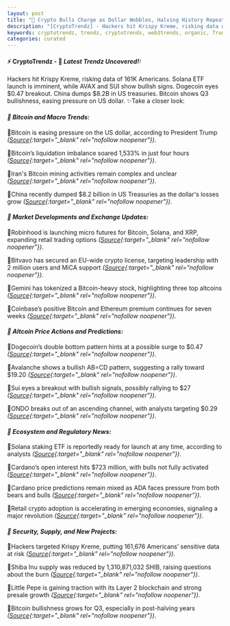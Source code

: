 ```yaml
---
layout: post
title: "🌅 Crypto Bulls Charge as Dollar Wobbles, Halving History Repeats"
description: "[CryptoTrendz] - Hackers hit Krispy Kreme, risking data of 161K Americans. Solana ETF launch is imminent, while AVAX and SUI show bullish signs. Dogecoin eyes $0.47 breakout. China dumps $8.2B in US treasuries. Bitcoin shows Q3 bullishness, easing pressure on US dollar."
keywords: cryptotrendz, trendz, cryptotrends, web3trends, organic, Trump, Pepe, Iran, Bitcoin, Ethereum, Cardano, Crypto, Trading, Altcoins, Analyst, XRP
categories: curated
---
```


#### ⚡ CryptoTrendz - 📌 *Latest Trendz Uncovered!:*

Hackers hit Krispy Kreme, risking data of 161K Americans. Solana ETF launch is imminent, while AVAX and SUI show bullish signs. Dogecoin eyes $0.47 breakout. China dumps $8.2B in US treasuries. Bitcoin shows Q3 bullishness, easing pressure on US dollar. ✨Take a closer look:


#### *🔖 Bitcoin and Macro Trends:*  

🔹Bitcoin is easing pressure on the US dollar, according to President Trump *([Source](https://s.avyag.com/ufww){:target="_blank" rel="nofollow noopener"})*.  

🔹Bitcoin’s liquidation imbalance soared 1,533% in just four hours *([Source](https://s.avyag.com/icdj){:target="_blank" rel="nofollow noopener"})*.  

🔹Iran's Bitcoin mining activities remain complex and unclear *([Source](https://s.avyag.com/osqz){:target="_blank" rel="nofollow noopener"})*.  

🔹China recently dumped $8.2 billion in US Treasuries as the dollar's losses grow *([Source](https://s.avyag.com/hv50){:target="_blank" rel="nofollow noopener"})*.  

#### *🔖 Market Developments and Exchange Updates:*  

🔹Robinhood is launching micro futures for Bitcoin, Solana, and XRP, expanding retail trading options *([Source](https://s.avyag.com/27zl){:target="_blank" rel="nofollow noopener"})*.  

🔹Bitvavo has secured an EU-wide crypto license, targeting leadership with 2 million users and MiCA support *([Source](https://s.avyag.com/3bdx){:target="_blank" rel="nofollow noopener"})*.  

🔹Gemini has tokenized a Bitcoin-heavy stock, highlighting three top altcoins *([Source](https://s.avyag.com/iqqk){:target="_blank" rel="nofollow noopener"})*.  

🔹Coinbase’s positive Bitcoin and Ethereum premium continues for seven weeks *([Source](https://s.avyag.com/whcs){:target="_blank" rel="nofollow noopener"})*.  

#### *🔖 Altcoin Price Actions and Predictions:*  

🔹Dogecoin’s double bottom pattern hints at a possible surge to $0.47 *([Source](https://s.avyag.com/19ep){:target="_blank" rel="nofollow noopener"})*.  

🔹Avalanche shows a bullish AB=CD pattern, suggesting a rally toward $19.20 *([Source](https://s.avyag.com/pdbi){:target="_blank" rel="nofollow noopener"})*.  

🔹Sui eyes a breakout with bullish signals, possibly rallying to $27 *([Source](https://s.avyag.com/6oz2){:target="_blank" rel="nofollow noopener"})*.  

🔹ONDO breaks out of an ascending channel, with analysts targeting $0.29 *([Source](https://s.avyag.com/ey0e){:target="_blank" rel="nofollow noopener"})*.  

#### *🔖 Ecosystem and Regulatory News:*  

🔹Solana staking ETF is reportedly ready for launch at any time, according to analysts *([Source](https://s.avyag.com/xynu){:target="_blank" rel="nofollow noopener"})*.  

🔹Cardano’s open interest hits $723 million, with bulls not fully activated *([Source](https://s.avyag.com/uytv){:target="_blank" rel="nofollow noopener"})*.  

🔹Cardano price predictions remain mixed as ADA faces pressure from both bears and bulls *([Source](https://s.avyag.com/npaa){:target="_blank" rel="nofollow noopener"})*.  

🔹Retail crypto adoption is accelerating in emerging economies, signaling a major revolution *([Source](https://s.avyag.com/9g94){:target="_blank" rel="nofollow noopener"})*.  

#### *🔖 Security, Supply, and New Projects:*  

🔹Hackers targeted Krispy Kreme, putting 161,676 Americans’ sensitive data at risk *([Source](https://s.avyag.com/x4lu){:target="_blank" rel="nofollow noopener"})*.  

🔹Shiba Inu supply was reduced by 1,310,871,032 SHIB, raising questions about the burn *([Source](https://s.avyag.com/nuw7){:target="_blank" rel="nofollow noopener"})*.  

🔹Little Pepe is gaining traction with its Layer 2 blockchain and strong presale growth *([Source](https://s.avyag.com/76i4){:target="_blank" rel="nofollow noopener"})*.  

🔹Bitcoin bullishness grows for Q3, especially in post-halving years *([Source](https://s.avyag.com/rols){:target="_blank" rel="nofollow noopener"})*.